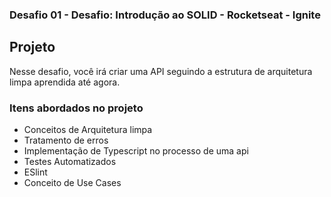 

### Desafio 01 - Desafio: Introdução ao SOLID - Rocketseat - Ignite


## Projeto

Nesse desafio, você irá criar uma API seguindo a estrutura de arquitetura limpa aprendida até agora.

### Itens abordados no projeto

* Conceitos de Arquitetura limpa
* Tratamento de erros
* Implementação de Typescript no processo de uma api  
* Testes Automatizados
* ESlint
* Conceito de Use Cases
